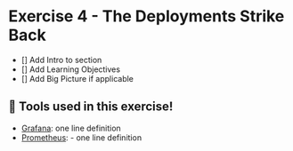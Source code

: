 # Exercise 4 - The Deployments Strike Back

- [] Add Intro to section
- [] Add Learning Objectives
- [] Add Big Picture if applicable

## 🔨 Tools used in this exercise!
* [Grafana](https://grafana.com/):  one line definition
* [Prometheus](https://prometheus.io/): - one line definition
